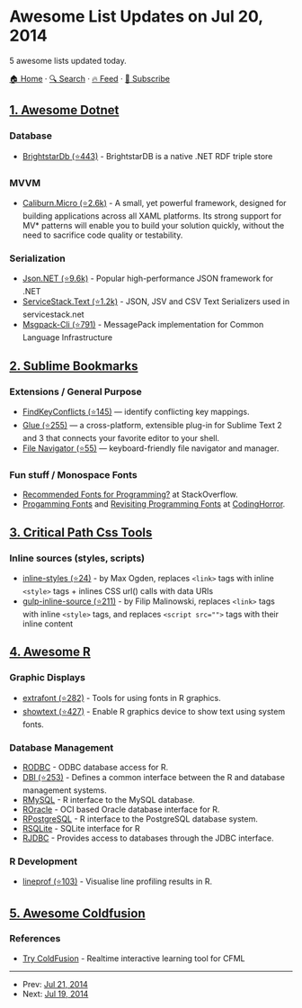 # Awesome List Updates on Jul 20, 2014

5 awesome lists updated today.

[🏠 Home](/README.md) · [🔍 Search](https://test.trackawesomelist.com/search/) · [🔥 Feed](https://test.trackawesomelist.com/feed.xml) · [📮 Subscribe](https://trackawesomelist.us17.list-manage.com/subscribe?u=d2f0117aa829c83a63ec63c2f&id=36a103854c)



## [1. Awesome Dotnet](/content/quozd/awesome-dotnet/README.md)

### Database

*   [BrightstarDb (⭐443)](https://github.com/BrightstarDB/BrightstarDB) - BrightstarDB is a native .NET RDF triple store

### MVVM

*   [Caliburn.Micro (⭐2.6k)](https://github.com/Caliburn-Micro/Caliburn.Micro) - A small, yet powerful framework, designed for building applications across all XAML platforms. Its strong support for MV\* patterns will enable you to build your solution quickly, without the need to sacrifice code quality or testability.

### Serialization

*   [Json.NET (⭐9.6k)](https://github.com/JamesNK/Newtonsoft.Json) - Popular high-performance JSON framework for .NET
*   [ServiceStack.Text (⭐1.2k)](https://github.com/ServiceStack/ServiceStack.Text) - JSON, JSV and CSV Text Serializers used in servicestack.net
*   [Msgpack-Cli (⭐791)](https://github.com/msgpack/msgpack-cli) - MessagePack implementation for Common Language Infrastructure

## [2. Sublime Bookmarks](/content/dreikanter/sublime-bookmarks/README.md)

### Extensions / General Purpose

*   [FindKeyConflicts (⭐145)](https://github.com/skuroda/FindKeyConflicts) — identify conflicting key mappings.
*   [Glue (⭐255)](https://github.com/chrissimpkins/glue) — a cross-platform, extensible plug-in for Sublime Text 2 and 3 that connects your favorite editor to your shell.
*   [File Navigator (⭐55)](https://github.com/csch0/SublimeText-File-Navigator) — keyboard-friendly file navigator and manager.

### Fun stuff / Monospace Fonts

*   [Recommended Fonts for Programming?](http://stackoverflow.com/questions/4689/recommended-fonts-for-programming) at StackOverflow.
*   [Progamming Fonts](http://blog.codinghorror.com/progamming-fonts/) and [Revisiting Programming Fonts](http://blog.codinghorror.com/revisiting-programming-fonts/) at [CodingHorror](http://blog.codinghorror.com).

## [3. Critical Path Css Tools](/content/addyosmani/critical-path-css-tools/README.md)

### Inline sources (styles, scripts)

*   [inline-styles (⭐24)](https://github.com/maxogden/inline-styles) - by Max Ogden, replaces `<link>` tags with inline `<style>` tags + inlines CSS url() calls with data URIs
*   [gulp-inline-source (⭐211)](https://github.com/fmal/gulp-inline-source) - by Filip Malinowski, replaces `<link>` tags with inline `<style>` tags, and replaces `<script src="">` tags with their inline content

## [4. Awesome R](/content/qinwf/awesome-R/README.md)

### Graphic Displays

*   [extrafont (⭐282)](https://github.com/wch/extrafont) - Tools for using fonts in R graphics.
*   [showtext (⭐427)](https://github.com/yixuan/showtext) - Enable R graphics device to show text using system fonts.

### Database Management

*   [RODBC](http://cran.r-project.org/web/packages/RODBC/) - ODBC database access for R.
*   [DBI (⭐253)](https://github.com/rstats-db/DBI) - Defines a common interface between the R and database management systems.
*   [RMySQL](http://cran.r-project.org/web/packages/RMySQL/) - R interface to the MySQL database.
*   [ROracle](http://cran.r-project.org/web/packages/ROracle/index.html) - OCI based Oracle database interface for R.
*   [RPostgreSQL](https://code.google.com/p/rpostgresql/) - R interface to the PostgreSQL database system.
*   [RSQLite](http://cran.r-project.org/web/packages/RSQLite/) - SQLite interface for R
*   [RJDBC](http://cran.r-project.org/web/packages/RJDBC/) - Provides access to databases through the JDBC interface.

### R Development

*   [lineprof (⭐103)](https://github.com/hadley/lineprof) - Visualise line profiling results in R.

## [5. Awesome Coldfusion](/content/seancoyne/awesome-coldfusion/README.md)

### References

*   [Try ColdFusion](http://trycf.com/) - Realtime interactive learning tool for CFML

---

- Prev: [Jul 21, 2014](/content/2014/07/21/README.md)
- Next: [Jul 19, 2014](/content/2014/07/19/README.md)